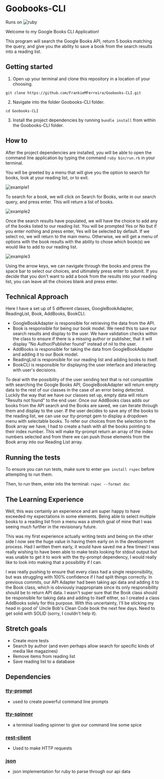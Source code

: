 # Goobooks-CLI
Runs on
![ruby](https://i.imgur.com/YLqLgLM.png)

Welcome to my Google Books CLI Application!

This program will search the Google Books API, return 5 books matching the query, and give you the ability to save a book from the search results into a reading list.

## Getting started

1. Open up your terminal and clone this repository in a location of your choosing.

`git clone https://github.com/FrankieMFerreira/Goobooks-CLI.git`

2. Navigate into the folder Goobooks-CLI folder.

`cd Goobooks-CLI`

3. Install the project dependencies by running `bundle install` from within the Goobooks-CLI folder.

##  How to

After the project dependencies are installed, you will be able to open the command line application by typing the command `ruby bin/run.rb` in your terminal.

You will be greeted by a menu that will give you the option to search for books, look at your reading list, or to exit.

![example1](https://i.imgur.com/2RlSKLw.png)

To search for a book, we will click on Search for Books, write in our search query, and press enter. This will return a list of books.

![example2](https://i.imgur.com/mULwqN9.png)

Once the search results have populated, we will have the choice to add any of the books listed to our reading list. You will be prompted Yes or No but if you enter nothing and press enter, Yes will be selected by default. If we select no, we will return to the main menu. Otherwise, we will get a menu of options with the book results with the ability to chose which book(s) we would like to add to our reading list.

![example3](https://i.imgur.com/Y9N2bsN.png)

 Using the arrow keys, we can navigate through the books and press the space bar to select our choices, and ultimately press enter to submit. If you decide that you don't want to add a book from the results into your reading list, you can leave all the choices blank and press enter.

## Technical Approach

Here I have a set up of 5 different classes, GoogleBookAdapter, ReadingList, Book, AddBooks, BookCLI.
- GoogleBookAdapter is responsible for retrieving the data from the API.
- Book is responsible for being our book model. We need this to save our search results and display to the user. We have validation checks within the class to ensure if there is a missing author or publisher, that it will display "No Author/Publisher found" instead of nil to the user.
- AddBooks is responsible for taking the data from GoogleBookAdapter and adding it to our Book model.
- ReadingList is responsible for our reading list and adding books to itself.
- BookCLI is responsible for displaying the user interface and interacting with user's decisions.

To deal with the possibility of the user sending text that is not compatible with searching the Google Books API, GoogleBookAdapter will return empty data to the rest of our classes in the case of an error being detected. Luckily the way that we have our classes set up, empty data will return "Results not found" to the end user. Once our AddBooks class adds our books from the API search and the Books are saved, we can iterate through them and display to the user. If the user decides to save any of the books to the reading list, we can use our tty-prompt gem to display a dropdown menu with selectable books. To refer our choices from the selection to the Book array we have, I had to create a hash with all the books pointing to their index number. This will make tty-prompt return an array of the index numbers selected and from there we can push those elements from the Book array into our Reading List array.

## Running the tests

To ensure you can run tests, make sure to enter `gem install rspec` before attempting to run them.

Then, to run them, enter into the terminal:
`rspec --format doc`

## The Learning Experience

Well, this was certainly an experience and am super happy to have exceeded my expectations in some elements. Being able to select multiple books to a reading list from a menu was a stretch goal of mine that I was seeing much further in the revisionary future.

This was my first experience actually writing tests and being on the other side I now see the huge value in having them early on in the development process. Had I written them early, it would have saved me a few times! I was really wishing to have been able to make tests looking for stdout output but was unable to get it to work with the tty-prompt dependency, I would really like to look into making that a possibility if I can.

I was really pushing to ensure that every class had a single responsibility, but was struggling with 100% confidence if I had split things correctly. In previous commits, our API Adapter had been taking api data and adding it to the Book class, which is obviously inappropriate since its only responsibility should be to return API data. I wasn't super sure that the Book class should be responsible for taking data and adding to itself either, so I created a class AddBooks solely for this purpose. With this uncertainty, I'll be sticking my head in good ol' Uncle Bob's Clean Code book the next few days. Need to get solid with SOLID (sorry, I couldn't help it).


## Stretch goals

- Create more tests
- Search by author (and even perhaps allow search for specific kinds of media like magazines)
- Remove items from reading list
- Save reading list to a database


## Dependencies

### [tty-prompt](https://github.com/piotrmurach/tty-prompt)

- used to create powerful command line prompts

### [tty-spinner](https://github.com/piotrmurach/tty-spinner)

- a terminal loading spinner to give our command line some spice

### [rest-client](https://github.com/rest-client/rest-client)

- Used to make HTTP requests

### [json](https://github.com/flori/json)

- json implementation for ruby to parse through our api data
